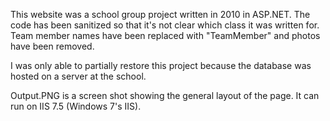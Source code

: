 This website was a school group project written in 2010 in ASP.NET. The code has been sanitized so that it's not clear which class it was written for. Team member names have been replaced with "TeamMember" and photos have been removed.

I was only able to partially restore this project because the database was hosted on a server at the school.

Output.PNG is a screen shot showing the general layout of the page. It can run on IIS 7.5 (Windows 7's IIS).
